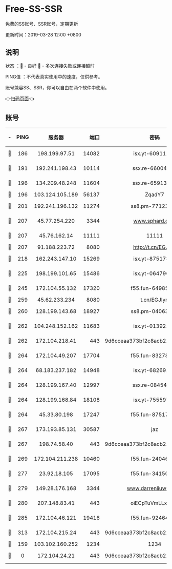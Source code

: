 # Free-SS-SSR

免费的SS账号、SSR账号，定期更新

更新时间：2019-03-28 12:00 +0800

## 说明

状态     ：🙂 - 良好 🙁 - 多次连接失败或连接超时

PING值   ：不代表真实使用中的速度，仅供参考。

账号兼容SS、SSR，你可以自由在两个软件中使用。

👉[扫码页面](https://liesauer.github.io/Free-SS-SSR/)👈

## 账号

|-|PING|服务器|端口|密码|加密方式|区域|
|:----:|:----:|:-----:|-----:|:----:|:----:|:----:|
|🙂|186|198.199.97.51|14082|isx.yt-60911167|aes-256-cfb|US|
|🙂|191|192.241.198.43|10114|ssx.re-66004566|aes-256-cfb|US|
|🙂|196|134.209.48.248|11604|ssx.re-65913354|aes-256-cfb|US|
|🙂|196|103.124.105.189|56137|ZqadY7|chacha20|US|
|🙂|201|192.241.196.132|11274|ss8.pm-77123125|aes-256-cfb|US|
|🙂|207|45.77.254.220|3344|www.sphard.com|aes-256-cfb|SG|
|🙂|207|45.76.162.14|11111|11111|aes-256-cfb|SG|
|🙂|207|91.188.223.72|8080|http://t.cn/EGJIyrl|rc4-md5|RU|
|🙂|218|162.243.147.10|15269|isx.yt-87517333|aes-256-cfb|US|
|🙂|225|198.199.101.65|15486|isx.yt-06479676|aes-256-cfb|US|
|🙂|245|172.104.55.132|17320|f55.fun-64985586|aes-256-cfb|SG|
|🙂|259|45.62.233.234|8080|t.cn/EGJIyrl|rc4-md5|CA|
|🙂|260|128.199.143.68|18927|ss8.pm-04063806|aes-256-cfb|SG|
|🙂|262|104.248.152.162|11683|isx.yt-01392151|aes-256-cfb|SG|
|🙂|262|172.104.218.41|443|9d6cceaa373bf2c8acb22e60b6a58be6|aes-256-cfb|US|
|🙂|264|172.104.49.207|17704|f55.fun-83278419|aes-256-cfb|SG|
|🙂|264|68.183.237.182|14948|isx.yt-68269192|aes-256-cfb|SG|
|🙂|264|128.199.167.40|12997|ssx.re-08454589|aes-256-cfb|SG|
|🙂|264|128.199.168.84|18108|isx.yt-75559783|aes-256-cfb|SG|
|🙂|264|45.33.80.198|17247|f55.fun-87517623|aes-256-cfb|US|
|🙂|267|173.193.85.131|30587|jaz|aes-256-cfb|US|
|🙂|267|198.74.58.40|443|9d6cceaa373bf2c8acb22e60b6a58be6|aes-256-cfb|US|
|🙂|269|172.104.211.238|10460|f55.fun-24046186|aes-256-cfb|US|
|🙂|277|23.92.18.105|17095|f55.fun-34150095|aes-256-cfb|US|
|🙂|279|149.28.176.168|3344|www.darrenliuwei.com|aes-256-cfb|AU|
|🙂|280|207.148.83.41|443|oiECpTuVmLLxk4Ts|aes-256-cfb|AU|
|🙂|285|172.104.46.121|19416|f55.fun-92464181|aes-256-cfb|SG|
|🙂|313|172.104.215.24|443|9d6cceaa373bf2c8acb22e60b6a58be6|aes-256-cfb|US|
|🙁|159|103.102.160.252|1234|1234|rc4-md5|JP|
|🙁|0|172.104.24.21|443|9d6cceaa373bf2c8acb22e60b6a58be6|aes-256-cfb|US|
